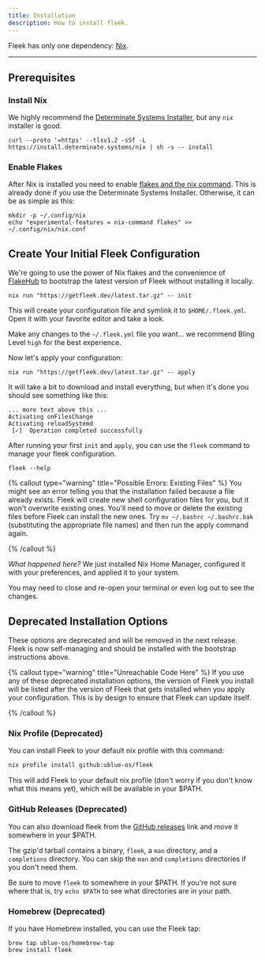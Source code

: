 ```yaml
---
title: Installation
description: How to install fleek.
---
```


Fleek has only one dependency: [Nix](https://nixos.org/).

---

## Prerequisites

### Install Nix

We highly recommend the [Determinate Systems Installer](https://zero-to-nix.com/start/install), but any `nix` installer is good.

```shell
curl --proto '=https' --tlsv1.2 -sSf -L https://install.determinate.systems/nix | sh -s -- install
```

### Enable Flakes

After Nix is installed you need to enable [flakes and the nix command](https://nixos.wiki/wiki/Flakes). This is already done if you use the Determinate Systems Installer. Otherwise, it can be as simple as this:

```shell
mkdir -p ~/.config/nix
echo "experimental-features = nix-command flakes" >> ~/.config/nix/nix.conf
```

## Create Your Initial Fleek Configuration

We're going to use the power of Nix flakes and the convenience of [FlakeHub](https://flakehub.com) to bootstrap the latest version of Fleek without installing it locally.

```shell
nix run "https://getfleek.dev/latest.tar.gz" -- init
```

This will create your configuration file and symlink it to `$HOME/.fleek.yml`. Open it with your favorite editor and take a look.

Make any changes to the `~/.fleek.yml` file you want... we recommend Bling Level `high` for the best experience.  

Now let's apply your configuration:

```shell
nix run "https://getfleek.dev/latest.tar.gz" -- apply
```

It will take a bit to download and install everything, but when it's done you should see something like this:
       
```shell
... more text above this ...
Activating onFilesChange
Activating reloadSystemd
 [✓]  Operation completed successfully
```

After running your first `init` and `apply`, you can use the `fleek` command to manage your fleek configuration.

```shell
fleek --help
```

{% callout type="warning" title="Possible Errors: Existing Files" %}
You might see an error telling you that the installation failed because a file already exists. Fleek will create new shell configuration files for you, but it won't overwrite existing ones. You'll need to move or delete the existing files before Fleek can install the new ones. Try `mv ~/.bashrc ~/.bashrc.bak` (substituting the appropriate file names) and then run the apply command again.

{% /callout %}

*What happened here?* We just installed Nix Home Manager, configured it with your preferences, and applied it to your system. 

You may need to close and re-open your terminal or even log out to see the changes.

## Deprecated Installation Options

These options are deprecated and will be removed in the next release. Fleek is now self-managing and should be installed with the bootstrap instructions above.

{% callout type="warning" title="Unreachable Code Here" %}
If you use any of these deprecated installation options, the version of Fleek you install will be listed after the version of Fleek that gets installed when you apply your configuration. This is by design to ensure that Fleek can update itself.

{% /callout %}

### Nix Profile (Deprecated)

You can install Fleek to your default nix profile with this command:

```bash
nix profile install github:ublue-os/fleek
```

This will add Fleek to your default nix profile (don't worry if you don't know what this means yet), which will be available in your $PATH.

### GitHub Releases (Deprecated)

You can also download fleek from the [GitHub releases](https://github.com/ublue-os/fleek/releases) link and move it somewhere in your $PATH.

The gzip'd tarball contains a binary, `fleek`, a `man` directory, and a `completions` directory. You can skip the `man` and `completions` directories if you don't need them.

Be sure to move `fleek` to somewhere in your $PATH. If you're not sure where that is, try `echo $PATH` to see what directories are in your path.

### Homebrew (Deprecated)

If you have Homebrew installed, you can use the Fleek tap:

```shell
brew tap ublue-os/homebrew-tap
brew install fleek
```
